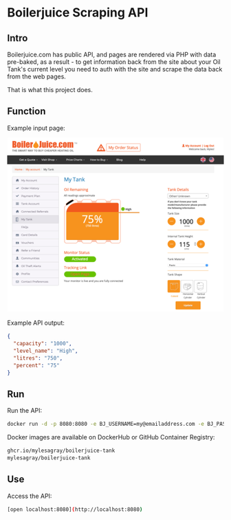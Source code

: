# Boilerjuice Scraping API

## Intro

Boilerjuice.com has public API, and pages are rendered via PHP with data pre-baked, as a result - to get information back from the site about your Oil Tank's current level you need to auth with the site and scrape the data back from the web pages.

That is what this project does.

## Function

Example input page:

![My Tank page](img/my-tank.png)

Example API output:

```json
{
  "capacity": "1000",
  "level_name": "High",
  "litres": "750",
  "percent": "75"
}
```

## Run

Run the API:

```sh
docker run -d -p 8080:8080 -e BJ_USERNAME=my@emailaddress.com -e BJ_PASSWORD=password ghcr.io/mylesagray/boilerjuice-tank
```

Docker images are available on DockerHub or GitHub Container Registry:

```sh
ghcr.io/mylesagray/boilerjuice-tank
mylesagray/boilerjuice-tank
```

## Use

Access the API:

```sh
[open localhost:8080](http://localhost:8080)
```
